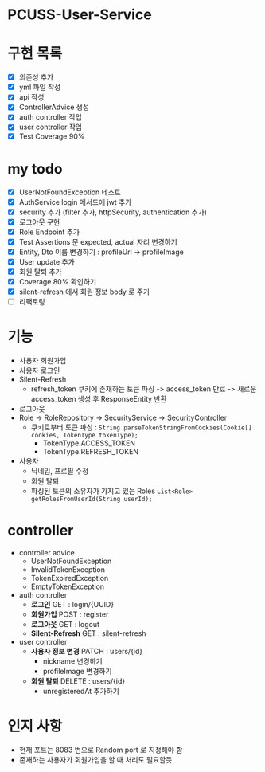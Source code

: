 # PCUSS-User-Service

# 구현 목록

- [x] 의존성 추가
- [x] yml 파일 작성
- [x] api 작성
- [x] ControllerAdvice 생성
- [x] auth controller 작업
- [x] user controller 작업
- [x] Test Coverage 90%

# my todo

- [x] UserNotFoundException 테스트
- [x] AuthService login 메서드에 jwt 추가
- [x] security 추가 (filter 추가, httpSecurity, authentication 추가)
- [x] 로그아웃 구현
- [x] Role Endpoint 추가
- [x] Test Assertions 문 expected, actual 자리 변경하기
- [x] Entity, Dto 이름 변경하기 : profileUrl -> profileImage
- [x] User update 추가
- [x] 회원 탈퇴 추가
- [x] Coverage 80% 확인하기
- [x] silent-refresh 에서 회원 정보 body 로 주기
- [ ] 리팩토링

# 기능

- 사용자 회원가입
- 사용자 로그인
- Silent-Refresh
  - refresh_token 쿠키에 존재하는 토큰 파싱 -> access_token 만료 -> 새로운 access_token 생성 후 ResponseEntity 반환
- 로그아웃
- Role -> RoleRepository -> SecurityService -> SecurityController
  - 쿠키로부터 토큰 파싱 : `String parseTokenStringFromCookies(Cookie[] cookies, TokenType tokenType);`
    - TokenType.ACCESS_TOKEN
    - TokenType.REFRESH_TOKEN
- 사용자
  - 닉네임, 프로필 수정
  - 회원 탈퇴
  - 파싱된 토큰의 소유자가 가지고 있는 Roles `List<Role> getRolesFromUserId(String userId);`

# controller

- controller advice
    - UserNotFoundException
    - InvalidTokenException
    - TokenExpiredException
    - EmptyTokenException
- auth controller
    - **로그인** GET : login/{UUID}
    - **회원가입** POST : register
    - **로그아웃** GET : logout
    - **Silent-Refresh** GET : silent-refresh
- user controller
    - **사용자 정보 변경** PATCH : users/{id}
      - nickname 변경하기
      - profileImage 변경하기
    - **회원 탈퇴** DELETE : users/{id}
      - unregisteredAt 추가하기

# 인지 사항

- 현재 포트는 8083 번으로 Random port 로 지정해야 함
- 존재하는 사용자가 회원가입을 할 때 처리도 필요할듯
